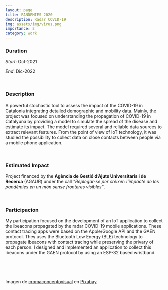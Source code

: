 ```yaml
---
layout: page
title: PANDEMIES 2020
description: Radar COVID-19
img: assets/img/virus.png
importance: 2
category: work
---
```




### Duration

*Start*: Oct-2021


*End*: Dic-2022 

&nbsp;

### Description

A powerful stochastic tool to assess the impact of the COVID-19 in Catalonia integrating detailed demographic and mobility data. Mainly, the project was focused on understanding the propagation of COVID-19 in Catalyuna by providing a model to simulate the spread of the disease and estimate its impact. The model required several and reliable data sources to extract relevant features. From the point of view of IoT technology, it was studied the possibility to collect data on close contacts between people via a mobile phone application.


&nbsp;


### Estimated Impact

Project financed by the __Agència de Gestió d’Ajuts Universitaris i de Recerca__ (AGAUR) under the call *“Replegar-se per créixer: l’impacte de les pandèmies en un món sense fronteres visibles”*. 

&nbsp;

### Participacion

My participation focused on the development of an IoT application to collect the ibeacons propagated by the radar COVID-19 mobile applications. These contact tracing apps were based on the Apple/Google API and the GAEN protocol. They uses the Bluetooth Low Energy (BLE) technology to propagate ibeacons with contact tracing while preserving the privary of each person. I designed and implemented an application to collect this ibeacons under the GAEN protocol by using an ESP-32 based wristband. 



&nbsp;



&nbsp;


Imagen de <a href="https://pixabay.com/es/users/cromaconceptovisual-4595909/?utm_source=link-attribution&utm_medium=referral&utm_campaign=image&utm_content=4999857">cromaconceptovisual</a> en <a href="https://pixabay.com/es//?utm_source=link-attribution&utm_medium=referral&utm_campaign=image&utm_content=4999857">Pixabay</a>
